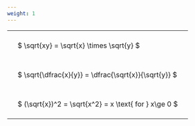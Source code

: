 ```yaml
---
weight: 1
---
```


<style type="text/css">
#T_38c6f th.col_heading {
  text-align: left;
  font-size: 1em;
}
#T_38c6f td {
  text-align: left;
  font-size: 1em;
  padding: 1.5em;
}
</style>
<table id="T_38c6f">
  <thead>
  </thead>
  <tbody>
    <tr>
      <td id="T_38c6f_row0_col0" class="data row0 col0" >$ \sqrt{xy} = \sqrt{x} \times \sqrt{y} $</td>
    </tr>
    <tr>
      <td id="T_38c6f_row1_col0" class="data row1 col0" >$ \sqrt{\dfrac{x}{y}} = \dfrac{\sqrt{x}}{\sqrt{y}} $</td>
    </tr>
    <tr>
      <td id="T_38c6f_row2_col0" class="data row2 col0" >$ (\sqrt{x})^2 = \sqrt{x^2} = x \text{ for } x\ge 0 $</td>
    </tr>
  </tbody>
</table>
